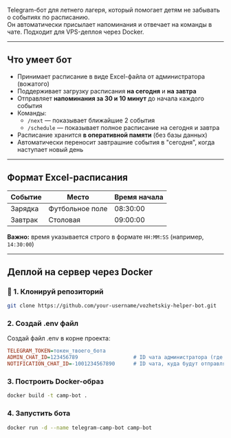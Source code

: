 Telegram-бот для летнего лагеря, который помогает детям не забывать о событиях по расписанию.  
Он автоматически присылает напоминания и отвечает на команды в чате. Подходит для VPS-деплоя через Docker.

---

## Что умеет бот

- Принимает расписание в виде Excel-файла от администратора (вожатого)
- Поддерживает загрузку расписания **на сегодня** и **на завтра**
- Отправляет **напоминания за 30 и 10 минут** до начала каждого события
- Команды:
    - `/next` — показывает ближайшие 2 события
    - `/schedule` — показывает полное расписание на сегодня и завтра
- Расписание хранится **в оперативной памяти** (без базы данных)
- Автоматически переносит завтрашние события в "сегодня", когда наступает новый день

---

## Формат Excel-расписания

| Событие                  | Место              | Время начала |
|--------------------------|--------------------|--------------|
| Зарядка                 | Футбольное поле    | 08:30:00     |
| Завтрак                 | Столовая           | 09:00:00     |

**Важно:** время указывается строго в формате `HH:MM:SS` (например, `14:30:00`)

---

## Деплой на сервер через Docker

### 🔧 1. Клонируй репозиторий

```bash
git clone https://github.com/your-username/vozhetskiy-helper-bot.git
```
### 2. Создай .env файл
Создай файл .env в корне проекта:
```ini
TELEGRAM_TOKEN=токен_твоего_бота
ADMIN_CHAT_ID=123456789                  # ID чата администратора (где вожатые)
NOTIFICATION_CHAT_ID=-1001234567890      # ID чата, куда будут отправляться уведомления
```
### 3. Построить Docker-образ
```bash
docker build -t camp-bot .
```
### 4. Запустить бота
```bash
docker run -d --name telegram-camp-bot camp-bot
